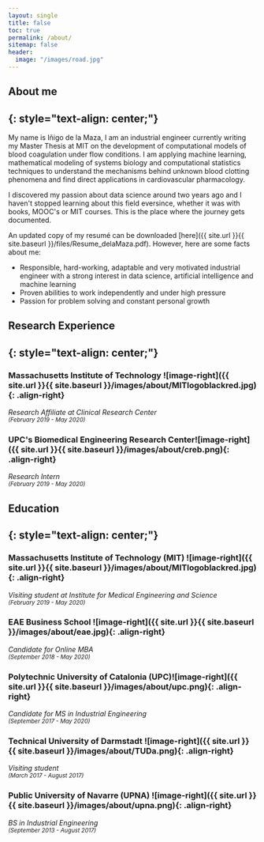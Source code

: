 ```yaml
---
layout: single
title: false
toc: true
permalink: /about/
sitemap: false
header:
  image: "/images/road.jpg"
---
```


## About me
{: style="text-align: center;"}
---

My name is Iñigo de la Maza, I am an industrial engineer currently writing my Master Thesis at MIT on the development of computational models of blood coagulation under flow conditions. I am applying machine learning, mathematical modeling of systems biology and computational statistics techniques to understand the mechanisms behind unknown blood clotting phenomena and find direct applications in cardiovascular pharmacology. 

I discovered my passion about data science around two years ago and I haven't stopped learning about this field eversince, whether it was with books, MOOC's or MIT courses. This is the place where the journey gets documented.

An updated copy of my resumé can be downloaded [here]({{ site.url }}{{ site.baseurl }}/files/Resume_delaMaza.pdf). However, here are some facts about me:
  * Responsible, hard-working, adaptable and very motivated industrial engineer with a strong interest in data science, artificial intelligence and machine learning
  * Proven abilities to work independently and under high pressure
  * Passion for problem solving and constant personal growth

## Research Experience
{: style="text-align: center;"}
---

### Massachusetts Institute of Technology ![image-right]({{ site.url }}{{ site.baseurl }}/images/about/MITlogoblackred.jpg){: .align-right}
_Research Affiliate at Clinical Research Center_<br /><small>_(February 2019 - May 2020)_</small>

### UPC's Biomedical Engineering Research Center![image-right]({{ site.url }}{{ site.baseurl }}/images/about/creb.png){: .align-right}
_Research Intern_<br /><small>_(February 2019 - May 2020)_</small>

## Education
{: style="text-align: center;"}
---

### Massachusetts Institute of Technology (MIT) ![image-right]({{ site.url }}{{ site.baseurl }}/images/about/MITlogoblackred.jpg){: .align-right}
_Visiting student at Institute for Medical Engineering and Science_<br /><small>_(February 2019 - May 2020)_</small>

### EAE Business School ![image-right]({{ site.url }}{{ site.baseurl }}/images/about/eae.jpg){: .align-right}
_Candidate for Online MBA_<br /><small>_(September 2018 - May 2020)_</small>

### Polytechnic University of Catalonia (UPC)![image-right]({{ site.url }}{{ site.baseurl }}/images/about/upc.png){: .align-right}
_Candidate for MS in Industrial Engineering_<br /><small>_(September 2017 - May 2020)_</small>

### Technical University of Darmstadt ![image-right]({{ site.url }}{{ site.baseurl }}/images/about/TUDa.png){: .align-right}
_Visiting student_<br /><small>_(March 2017 - August 2017)_</small>

### Public University of Navarre (UPNA) ![image-right]({{ site.url }}{{ site.baseurl }}/images/about/upna.png){: .align-right}
_BS in Industrial Engineering_<br /><small>_(September 2013 - August 2017)_</small>
